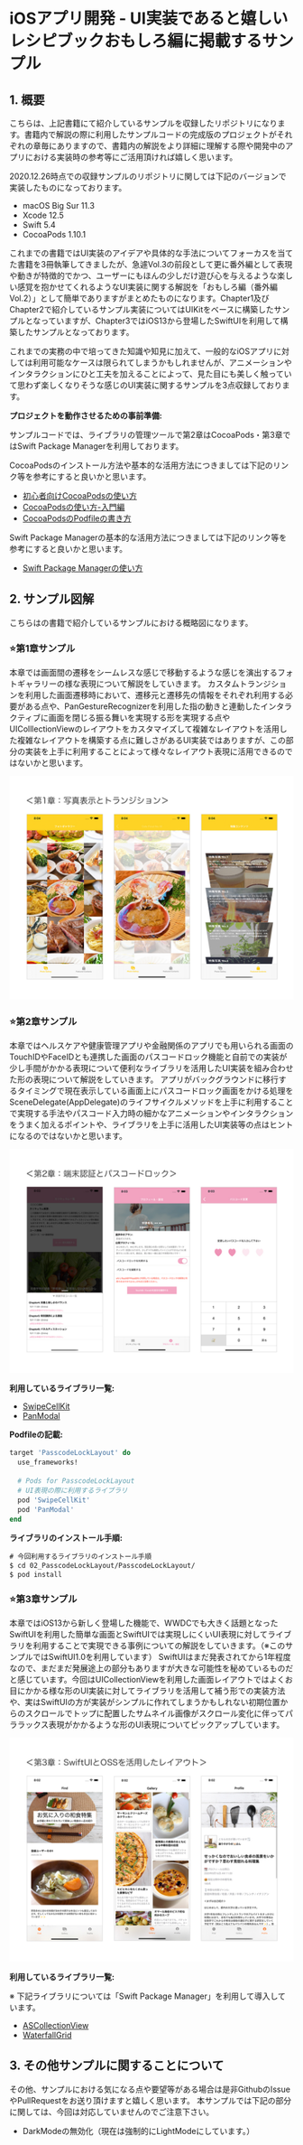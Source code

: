 # iOSアプリ開発 - UI実装であると嬉しいレシピブックおもしろ編に掲載するサンプル

## 1. 概要

こちらは、上記書籍にて紹介しているサンプルを収録したリポジトリになります。書籍内で解説の際に利用したサンプルコードの完成版のプロジェクトがそれぞれの章毎にありますので、書籍内の解説をより詳細に理解する際や開発中のアプリにおける実装時の参考等にご活用頂ければ嬉しく思います。

2020.12.26時点での収録サンプルのリポジトリに関しては下記のバージョンで実装したものになっております。

 * macOS Big Sur 11.3
 * Xcode 12.5
 * Swift 5.4
 * CocoaPods 1.10.1

これまでの書籍ではUI実装のアイデアや具体的な手法についてフォーカスを当てた書籍を3冊執筆してきましたが、急遽Vol.3の前段として更に番外編として表現や動きが特徴的でかつ、ユーザーにもほんの少しだけ遊び心を与えるような楽しい感覚を抱かせてくれるようなUI実装に関する解説を「おもしろ編（番外編Vol.2）」として簡単でありますがまとめたものになります。Chapter1及びChapter2で紹介しているサンプル実装についてはUIKitをベースに構築したサンプルとなっていますが、Chapter3ではiOS13から登場したSwiftUIを利用して構築したサンプルとなっております。

これまでの実務の中で培ってきた知識や知見に加えて、一般的なiOSアプリに対しては利用可能なケースは限られてしまうかもしれませんが、アニメーションやインタラクションにひと工夫を加えることによって、見た目にも美しく触っていて思わず楽しくなりそうな感じのUI実装に関するサンプルを3点収録しております。

__プロジェクトを動作させるための事前準備:__

サンプルコードでは、ライブラリの管理ツールで第2章はCocoaPods・第3章ではSwift Package Managerを利用しております。

CocoaPodsのインストール方法や基本的な活用方法につきましては下記のリンク等を参考にすると良いかと思います。

+ [初心者向けCocoaPodsの使い方](http://developers.goalist.co.jp/entry/2017/04/20/180931)
+ [CocoaPodsの使い方-入門編](https://www.ukeyslabo.com/development/iosapplication/how-to-use-cocoapods-for-beginner/)
+ [CocoaPodsのPodfileの書き方](https://dev.digitrick.us/notes/podfilesyntax)

Swift Package Managerの基本的な活用方法につきましては下記のリンク等を参考にすると良いかと思います。

+ [Swift Package Managerの使い方](https://qiita.com/hironytic/items/09a4c16857b409c17d2c)

## 2. サンプル図解

こちらはの書籍で紹介しているサンプルにおける概略図になります。

### ⭐️第1章サンプル

本章では画面間の遷移をシームレスな感じで移動するような感じを演出するフォトギャラリーの様な表現について解説をしていきます。
カスタムトランジションを利用した画面遷移時において、遷移元と遷移先の情報をそれぞれ利用する必要がある点や、PanGestureRecognizerを利用した指の動きと連動したインタラクティブに画面を閉じる振る舞いを実現する形を実現する点やUIColllectionViewのレイアウトをカスタマイズして複雑なレイアウトを活用した複雑なレイアウトを構築する点に難しさがあるUI実装ではありますが、この部分の実装を上手に利用することによって様々なレイアウト表現に活用できるのではないかと思います。

![第1章サンプル図](https://github.com/fumiyasac/meals_2nd_ios_ui_recipe_showcase/blob/master/images/chapter_techbook_meals2_chapter1.jpg)

### ️⭐️第2章サンプル

本章ではヘルスケアや健康管理アプリや金融関係のアプリでも用いられる画面のTouchIDやFaceIDとも連携した画面のパスコードロック機能と自前での実装が少し手間がかかる表現について便利なライブラリを活用したUI実装を組み合わせた形の表現について解説をしていきます。
アプリがバックグラウンドに移行するタイミングで現在表示している画面上にパスコードロック画面をかける処理をSceneDelegate(AppDelegate)のライフサイクルメソッドを上手に利用することで実現する手法やパスコード入力時の細かなアニメーションやインタラクションをうまく加えるポイントや、ライブラリを上手に活用したUI実装等の点はヒントになるのではないかと思います。

![第2章サンプル図](https://github.com/fumiyasac/meals_2nd_ios_ui_recipe_showcase/blob/master/images/chapter_techbook_meals2_chapter2.jpg)

__利用しているライブラリ一覧:__

+ [SwipeCellKit](https://github.com/SwipeCellKit/SwipeCellKit)
+ [PanModal](https://github.com/slackhq/PanModal)

__Podfileの記載:__

```ruby
target 'PasscodeLockLayout' do
  use_frameworks!

  # Pods for PasscodeLockLayout
  # UI表現の際に利用するライブラリ
  pod 'SwipeCellKit'
  pod 'PanModal'
end
```

__ライブラリのインストール手順:__

```shell
# 今回利用するライブラリのインストール手順
$ cd 02_PasscodeLockLayout/PasscodeLockLayout/ 
$ pod install
```

### ⭐️第3章サンプル

本章ではiOS13から新しく登場した機能で、WWDCでも大きく話題となったSwiftUIを利用した簡単な画面とSwiftUIでは実現しにくいUI表現に対してライブラリを利用することで実現できる事例についての解説をしていきます。（※このサンプルではSwiftUI1.0を利用しています）
SwiftUIはまだ発表されてから1年程度なので、まだまだ発展途上の部分もありますが大きな可能性を秘めているものだと感じています。今回はUICollectionViewを利用した画面レイアウトではよくお目にかかる様な形のUI実装に対してライブラリを活用して補う形での実装方法や、実はSwiftUIの方が実装がシンプルに作れてしまうかもしれない初期位置からのスクロールでトップに配置したサムネイル画像がスクロール変化に伴ってパララックス表現がかかるような形のUI表現についてピックアップしています。

![第3章サンプル図](https://github.com/fumiyasac/meals_2nd_ios_ui_recipe_showcase/blob/master/images/chapter_techbook_meals2_chapter3.jpg)

__利用しているライブラリ一覧:__

※ 下記ライブラリについては「Swift Package Manager」を利用して導入しています。

+ [ASCollectionView](https://github.com/apptekstudios/ASCollectionView)
+ [WaterfallGrid](https://github.com/paololeonardi/WaterfallGrid)

## 3. その他サンプルに関することについて

その他、サンプルにおける気になる点や要望等がある場合は是非GithubのIssueやPullRequestをお送り頂けますと嬉しく思います。
本サンプルでは下記の部分に関しては、今回は対応していませんのでご注意下さい。

+ DarkModeの無効化（現在は強制的にLightModeにしています。）
